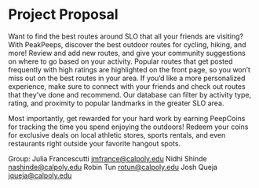 # Project Proposal 
Want to find the best routes around SLO that all your friends are visiting? With PeakPeeps, discover the best outdoor routes for cycling, hiking, and more! Review and add new routes, and give your community suggestions on where to go based on your activity. Popular routes that get posted frequently with high ratings are highlighted on the front page, so you won’t miss out on the best routes in your area. If you’d like a more personalized experience, make sure to connect with your friends and check out routes that they’ve done and recommend. Our database can filter by activity type, rating, and proximity to popular landmarks in the greater SLO area. 

Most importantly, get rewarded for your hard work by earning PeepCoins for tracking the time you spend enjoying the outdoors! Redeem your coins for exclusive deals on local athletic stores, sports rentals, and even restaurants right outside your favorite hangout spots. 

Group:
Julia Francescutti jmfrance@calpoly.edu
Nidhi Shinde nashinde@calpoly.edu
Robin Tun rotun@calpoly.edu
Josh Queja jqueja@calpoly.edu
